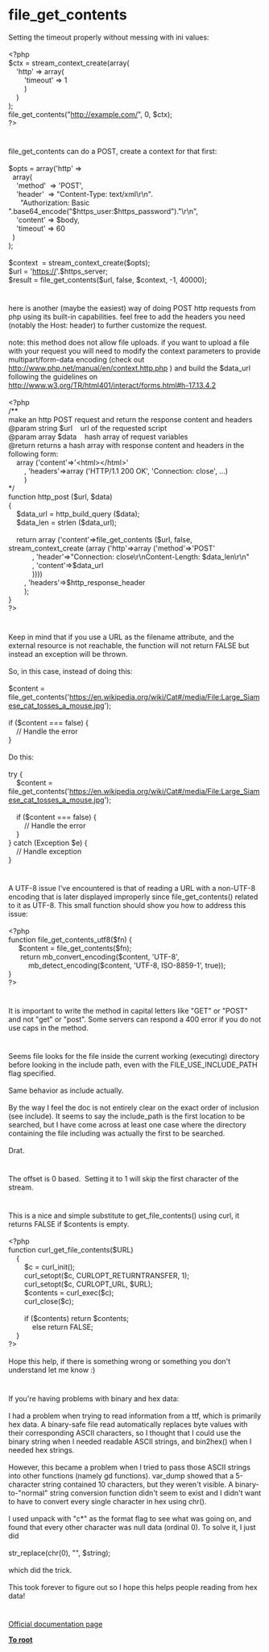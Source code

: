 # file_get_contents




<div class="phpcode"><span class="html">
Setting the timeout properly without messing with ini values:
<br>
<br><span class="default">&lt;?php
<br>$ctx </span><span class="keyword">= </span><span class="default">stream_context_create</span><span class="keyword">(array(
<br>&#xA0; &#xA0; </span><span class="string">&apos;http&apos; </span><span class="keyword">=&gt; array(
<br>&#xA0; &#xA0; &#xA0; &#xA0; </span><span class="string">&apos;timeout&apos; </span><span class="keyword">=&gt; </span><span class="default">1
<br>&#xA0; &#xA0; &#xA0; &#xA0; </span><span class="keyword">)
<br>&#xA0; &#xA0; )
<br>);
<br></span><span class="default">file_get_contents</span><span class="keyword">(</span><span class="string">&quot;<a href="http://example.com/" rel="nofollow" target="_blank">http://example.com/</a>&quot;</span><span class="keyword">, </span><span class="default">0</span><span class="keyword">, </span><span class="default">$ctx</span><span class="keyword">);
<br></span><span class="default">?&gt;</span>
</span>
</div>
  

#


<div class="phpcode"><span class="html">
file_get_contents can do a POST, create a context for that first:<br><br>$opts = array(&apos;http&apos; =&gt;<br>&#xA0; array(<br>&#xA0; &#xA0; &apos;method&apos;&#xA0; =&gt; &apos;POST&apos;,<br>&#xA0; &#xA0; &apos;header&apos;&#xA0; =&gt; &quot;Content-Type: text/xml\r\n&quot;.<br>&#xA0; &#xA0; &#xA0; &quot;Authorization: Basic &quot;.base64_encode(&quot;$https_user:$https_password&quot;).&quot;\r\n&quot;,<br>&#xA0; &#xA0; &apos;content&apos; =&gt; $body,<br>&#xA0; &#xA0; &apos;timeout&apos; =&gt; 60<br>&#xA0; )<br>);<br>&#xA0; &#xA0; &#xA0; &#xA0; &#xA0; &#xA0; &#xA0; &#xA0; &#xA0; &#xA0; &#xA0; &#xA0; <br>$context&#xA0; = stream_context_create($opts);<br>$url = &apos;<a href="https://" rel="nofollow" target="_blank">https://</a>&apos;.$https_server;<br>$result = file_get_contents($url, false, $context, -1, 40000);</span>
</div>
  

#


<div class="phpcode"><span class="html">
here is another (maybe the easiest) way of doing POST http requests from php using its built-in capabilities. feel free to add the headers you need (notably the Host: header) to further customize the request.<br><br>note: this method does not allow file uploads. if you want to upload a file with your request you will need to modify the context parameters to provide multipart/form-data encoding (check out <a href="http://www.php.net/manual/en/context.http.php" rel="nofollow" target="_blank">http://www.php.net/manual/en/context.http.php</a> ) and build the $data_url following the guidelines on <a href="http://www.w3.org/TR/html401/interact/forms.html#h-17.13.4.2" rel="nofollow" target="_blank">http://www.w3.org/TR/html401/interact/forms.html#h-17.13.4.2</a><br><br><span class="default">&lt;?php<br></span><span class="comment">/**<br>make an http POST request and return the response content and headers<br>@param string $url&#xA0; &#xA0; url of the requested script<br>@param array $data&#xA0; &#xA0; hash array of request variables<br>@return returns a hash array with response content and headers in the following form:<br>&#xA0; &#xA0; array (&apos;content&apos;=&gt;&apos;&lt;html&gt;&lt;/html&gt;&apos;<br>&#xA0; &#xA0; &#xA0; &#xA0; , &apos;headers&apos;=&gt;array (&apos;HTTP/1.1 200 OK&apos;, &apos;Connection: close&apos;, ...)<br>&#xA0; &#xA0; &#xA0; &#xA0; )<br>*/<br></span><span class="keyword">function </span><span class="default">http_post </span><span class="keyword">(</span><span class="default">$url</span><span class="keyword">, </span><span class="default">$data</span><span class="keyword">)<br>{<br>&#xA0; &#xA0; </span><span class="default">$data_url </span><span class="keyword">= </span><span class="default">http_build_query </span><span class="keyword">(</span><span class="default">$data</span><span class="keyword">);<br>&#xA0; &#xA0; </span><span class="default">$data_len </span><span class="keyword">= </span><span class="default">strlen </span><span class="keyword">(</span><span class="default">$data_url</span><span class="keyword">);<br><br>&#xA0; &#xA0; return array (</span><span class="string">&apos;content&apos;</span><span class="keyword">=&gt;</span><span class="default">file_get_contents </span><span class="keyword">(</span><span class="default">$url</span><span class="keyword">, </span><span class="default">false</span><span class="keyword">, </span><span class="default">stream_context_create </span><span class="keyword">(array (</span><span class="string">&apos;http&apos;</span><span class="keyword">=&gt;array (</span><span class="string">&apos;method&apos;</span><span class="keyword">=&gt;</span><span class="string">&apos;POST&apos;<br>&#xA0; &#xA0; &#xA0; &#xA0; &#xA0; &#xA0; </span><span class="keyword">, </span><span class="string">&apos;header&apos;</span><span class="keyword">=&gt;</span><span class="string">&quot;Connection: close\r\nContent-Length: </span><span class="default">$data_len</span><span class="string">\r\n&quot;<br>&#xA0; &#xA0; &#xA0; &#xA0; &#xA0; &#xA0; </span><span class="keyword">, </span><span class="string">&apos;content&apos;</span><span class="keyword">=&gt;</span><span class="default">$data_url<br>&#xA0; &#xA0; &#xA0; &#xA0; &#xA0; &#xA0; </span><span class="keyword">))))<br>&#xA0; &#xA0; &#xA0; &#xA0; , </span><span class="string">&apos;headers&apos;</span><span class="keyword">=&gt;</span><span class="default">$http_response_header<br>&#xA0; &#xA0; &#xA0; &#xA0; </span><span class="keyword">);<br>}<br></span><span class="default">?&gt;</span>
</span>
</div>
  

#


<div class="phpcode"><span class="html">
Keep in mind that if you use a URL as the filename attribute, and the external resource is not reachable, the function will not return FALSE but instead an exception will be thrown.<br><br>So, in this case, instead of doing this:<br><br>$content = file_get_contents(&apos;<a href="https://en.wikipedia.org/wiki/Cat#/media/File:Large_Siamese_cat_tosses_a_mouse.jpg" rel="nofollow" target="_blank">https://en.wikipedia.org/wiki/Cat#/media/File:Large_Siamese_cat_tosses_a_mouse.jpg</a>&apos;);<br><br>if ($content === false) {<br>&#xA0; &#xA0; // Handle the error<br>}<br><br>Do this:<br><br>try {<br>&#xA0; &#xA0; $content = file_get_contents(&apos;<a href="https://en.wikipedia.org/wiki/Cat#/media/File:Large_Siamese_cat_tosses_a_mouse.jpg" rel="nofollow" target="_blank">https://en.wikipedia.org/wiki/Cat#/media/File:Large_Siamese_cat_tosses_a_mouse.jpg</a>&apos;);<br><br>&#xA0; &#xA0; if ($content === false) {<br>&#xA0; &#xA0; &#xA0; &#xA0; // Handle the error<br>&#xA0; &#xA0; }<br>} catch (Exception $e) {<br>&#xA0; &#xA0; // Handle exception<br>}</span>
</div>
  

#


<div class="phpcode"><span class="html">
A UTF-8 issue I&apos;ve encountered is that of reading a URL with a non-UTF-8 encoding that is later displayed improperly since file_get_contents() related to it as UTF-8. This small function should show you how to address this issue:
<br>
<br><span class="default">&lt;?php
<br></span><span class="keyword">function </span><span class="default">file_get_contents_utf8</span><span class="keyword">(</span><span class="default">$fn</span><span class="keyword">) {
<br>&#xA0; &#xA0;&#xA0; </span><span class="default">$content </span><span class="keyword">= </span><span class="default">file_get_contents</span><span class="keyword">(</span><span class="default">$fn</span><span class="keyword">);
<br>&#xA0; &#xA0; &#xA0; return </span><span class="default">mb_convert_encoding</span><span class="keyword">(</span><span class="default">$content</span><span class="keyword">, </span><span class="string">&apos;UTF-8&apos;</span><span class="keyword">, 
<br>&#xA0; &#xA0; &#xA0; &#xA0; &#xA0; </span><span class="default">mb_detect_encoding</span><span class="keyword">(</span><span class="default">$content</span><span class="keyword">, </span><span class="string">&apos;UTF-8, ISO-8859-1&apos;</span><span class="keyword">, </span><span class="default">true</span><span class="keyword">));
<br>}
<br></span><span class="default">?&gt;</span>
</span>
</div>
  

#


<div class="phpcode"><span class="html">
It is important to write the method in capital letters like &quot;GET&quot; or &quot;POST&quot; and not &quot;get&quot; or &quot;post&quot;. Some servers can respond a 400 error if you do not use caps in the method.</span>
</div>
  

#


<div class="phpcode"><span class="html">
Seems file looks for the file inside the current working (executing) directory before looking in the include path, even with the FILE_USE_INCLUDE_PATH flag specified.<br><br>Same behavior as include actually.<br><br>By the way I feel the doc is not entirely clear on the exact order of inclusion (see include). It seems to say the include_path is the first location to be searched, but I have come across at least one case where the directory containing the file including was actually the first to be searched.<br><br>Drat.</span>
</div>
  

#


<div class="phpcode"><span class="html">
The offset is 0 based.&#xA0; Setting it to 1 will skip the first character of the stream.</span>
</div>
  

#


<div class="phpcode"><span class="html">
This is a nice and simple substitute to get_file_contents() using curl, it returns FALSE if $contents is empty.<br><br><span class="default">&lt;?php<br></span><span class="keyword">function </span><span class="default">curl_get_file_contents</span><span class="keyword">(</span><span class="default">$URL</span><span class="keyword">)<br>&#xA0; &#xA0; {<br>&#xA0; &#xA0; &#xA0; &#xA0; </span><span class="default">$c </span><span class="keyword">= </span><span class="default">curl_init</span><span class="keyword">();<br>&#xA0; &#xA0; &#xA0; &#xA0; </span><span class="default">curl_setopt</span><span class="keyword">(</span><span class="default">$c</span><span class="keyword">, </span><span class="default">CURLOPT_RETURNTRANSFER</span><span class="keyword">, </span><span class="default">1</span><span class="keyword">);<br>&#xA0; &#xA0; &#xA0; &#xA0; </span><span class="default">curl_setopt</span><span class="keyword">(</span><span class="default">$c</span><span class="keyword">, </span><span class="default">CURLOPT_URL</span><span class="keyword">, </span><span class="default">$URL</span><span class="keyword">);<br>&#xA0; &#xA0; &#xA0; &#xA0; </span><span class="default">$contents </span><span class="keyword">= </span><span class="default">curl_exec</span><span class="keyword">(</span><span class="default">$c</span><span class="keyword">);<br>&#xA0; &#xA0; &#xA0; &#xA0; </span><span class="default">curl_close</span><span class="keyword">(</span><span class="default">$c</span><span class="keyword">);<br><br>&#xA0; &#xA0; &#xA0; &#xA0; if (</span><span class="default">$contents</span><span class="keyword">) return </span><span class="default">$contents</span><span class="keyword">;<br>&#xA0; &#xA0; &#xA0; &#xA0; &#xA0; &#xA0; else return </span><span class="default">FALSE</span><span class="keyword">;<br>&#xA0; &#xA0; }<br></span><span class="default">?&gt;<br></span><br>Hope this help, if there is something wrong or something you don&apos;t understand let me know :)</span>
</div>
  

#


<div class="phpcode"><span class="html">
If you&apos;re having problems with binary and hex data:<br><br>I had a problem when trying to read information from a ttf, which is primarily hex data. A binary-safe file read automatically replaces byte values with their corresponding ASCII characters, so I thought that I could use the binary string when I needed readable ASCII strings, and bin2hex() when I needed hex strings.<br><br>However, this became a problem when I tried to pass those ASCII strings into other functions (namely gd functions). var_dump showed that a 5-character string contained 10 characters, but they weren&apos;t visible. A binary-to-&quot;normal&quot; string conversion function didn&apos;t seem to exist and I didn&apos;t want to have to convert every single character in hex using chr().<br><br>I used unpack with &quot;c*&quot; as the format flag to see what was going on, and found that every other character was null data (ordinal 0). To solve it, I just did<br><br>str_replace(chr(0), &quot;&quot;, $string);<br><br>which did the trick.<br><br>This took forever to figure out so I hope this helps people reading from hex data!</span>
</div>
  

#

[Official documentation page](https://www.php.net/manual/en/function.file-get-contents.php)

**[To root](/README.md)**